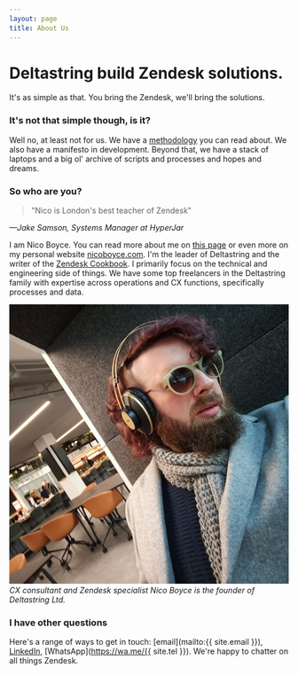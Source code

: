 ```yaml
---
layout: page
title: About Us
---
```


# Deltastring build Zendesk solutions.

It's as simple as that. You bring the Zendesk, we'll bring the solutions.

### It's not that simple though, is it?

Well no, at least not for us. We have a [methodology](https://deltastring.com/2024/05/22/unlock-zendesk-with-deltastring/) you can read about. We also have a manifesto in development. Beyond that, we have a stack of laptops and a big ol' archive of scripts and processes and hopes and dreams.

### So who are you?

>"Nico is London's best teacher of Zendesk" 

*—Jake Samson, Systems Manager at HyperJar*

I am Nico Boyce. You can read more about me on [this page](https://deltastring.com/nico/) or even more on my personal website [nicoboyce.com](https://nicoboyce.com). I'm the leader of Deltastring and the writer of the [Zendesk Cookbook](https://deltastring.com/2024/07/29/well-read/). I primarily focus on the technical and engineering side of things. We have some top freelancers in the Deltastring family with expertise across operations and CX functions, specifically processes and data.

![Nico Boyce, founder of Deltastring Ltd.](/public/img/nico-office.jpeg)
*CX consultant and Zendesk specialist Nico Boyce is the founder of Deltastring Ltd.*

### I have other questions

Here's a range of ways to get in touch: [email](mailto:{{ site.email }}), [LinkedIn](https://www.linkedin.com/in/nicoboyce/), [WhatsApp](https://wa.me/{{ site.tel }}). We're happy to chatter on all things Zendesk.


